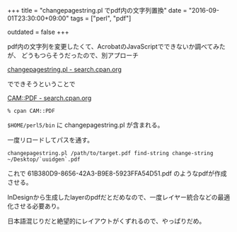 +++
title = "changepagestring.pl でpdf内の文字列置換"
date = "2016-09-01T23:30:00+09:00"
tags = ["perl", "pdf"]

outdated = false 
+++

pdf内の文字列を変更したくて、AcrobatのJavaScriptでできないか調べてみたが、
どうもつらそうだったので、別アプローチ

[changepagestring\.pl \- search\.cpan\.org](http://search.cpan.org/dist/CAM-PDF/bin/changepagestring.pl)

でできそうということで

[CAM::PDF \- search\.cpan\.org](http://search.cpan.org/~cdolan/CAM-PDF-1.58/lib/CAM/PDF.pm)

    % cpan CAM::PDF

`$HOME/perl5/bin` に changepagestring.pl が含まれる。

一度リロードしてパスを通す。

```
changepagestring.pl /path/to/target.pdf find-string change-string ~/Desktop/`uuidgen`.pdf
```

これで 61B380D9-8656-42A3-B9E8-5923FFA54D51.pdf のようなpdfが作成させる。

InDesignから生成したlayerのpdfだとだめなので、一度レイヤー統合などの最適化させる必要あり。
 
日本語混じりだと絶望的にレイアウトがくずれるので、やっぱりだめ。


